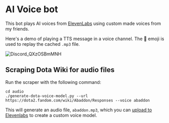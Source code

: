 # AI Voice bot

This bot plays AI voices from [ElevenLabs](https://beta.elevenlabs.io) using custom made voices from my friends.

Here's a demo of playing a TTS message in a voice channel. The 🔄 emoji is used to replay the cached `.mp3` file.

![Discord_QXzOSBmMNH](https://user-images.githubusercontent.com/6510862/224864185-ecce62ad-f27b-4634-a6e0-5a3205b7c630.gif)


## Scraping Dota Wiki for audio files


Run the scraper with the following command:

```console
cd audio
./generate-dota-voice-model.py --url https://dota2.fandom.com/wiki/Abaddon/Responses --voice abaddon
```

This will generate an audio file, `abaddon.mp3`, which you can [upload to Elevenlabs](https://beta.elevenlabs.io/voice-lab) to create a custom voice model.

